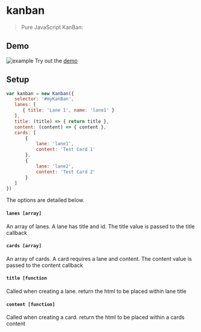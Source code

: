# kanban
> Pure JavaScript KanBan: 

## Demo
![example](https://github.com/sean-codes/kanban/blob/master/image.gif?raw=true)
Try out the [demo](https://sean-codes.github.io/kanban/example/basic.html)

## Setup
```js
var kanban = new Kanban({
   selector: '#myKanBan',
   lanes: [
      { title: 'Lane 1', name: 'lane1' }
   ],
   title: (title) => { return title },
   content: (content) => { content },
   cards: [ 
       {
           lane: 'lane1',
           content: 'Test Card 1'
       },
       {
           lane: 'lane2',
           content: 'Test Card 2'
       }
   ]
})
```

The options are detailed below.

#### `lanes [array]` 

An array of lanes. A lane has title and id. The title value is passed to the title callback

#### `cards [array]`

An array of cards. A card requires a lane and content. The content value is passed to the content callback

#### `title [function`

Called when creating a lane. return the html to be placed within lane title

#### `content [function]`

Called when creating a card. return the html to be placed within a cards content

